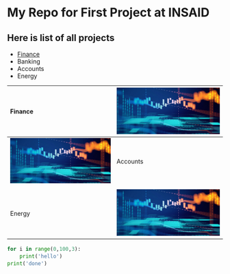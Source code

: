 # My Repo for First Project at INSAID

## Here is list of all projects

- [Finance](https://github.com/MaheshVBhor/PythonPractice/tree/master/finance-project "Finance")
- Banking
- Accounts
- Energy

| Finance  |[![Finance](https://raw.githubusercontent.com/MaheshVBhor/PythonPractice/master/images/5-0_finance_1366%5B1%5D.jpg "Finance")](https://raw.githubusercontent.com/MaheshVBhor/PythonPractice/master/images/5-0_finance_1366%5B1%5D.jpg "Finance")   |
| :------------ | :------------ |
|  [![Account](https://raw.githubusercontent.com/MaheshVBhor/PythonPractice/master/images/5-0_finance_1366%5B1%5D.jpg "Account")](https://raw.githubusercontent.com/MaheshVBhor/PythonPractice/master/images/5-0_finance_1366%5B1%5D.jpg "Account") | Accounts  |
|   |   |
|  Energy |[![Energy](https://raw.githubusercontent.com/MaheshVBhor/PythonPractice/master/images/5-0_finance_1366%5B1%5D.jpg "Energy")](https://raw.githubusercontent.com/MaheshVBhor/PythonPractice/master/images/5-0_finance_1366%5B1%5D.jpg "Energy")   |


```python
for i in range(0,100,3):
	print('hello')
print('done')
